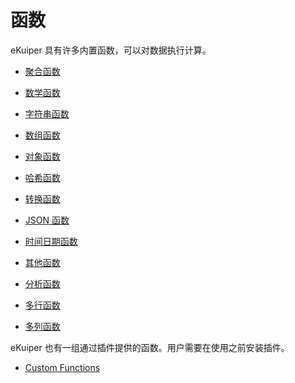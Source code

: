 # 函数

eKuiper 具有许多内置函数，可以对数据执行计算。

- [聚合函数](./aggregate_functions.md)
- [数学函数](./mathematical_functions.md)
- [字符串函数](./string_functions.md)
- [数组函数](./array_functions.md)
- [对象函数](./object_functions.md)
- [哈希函数](./hashing_functions.md)
- [转换函数](./transform_functions.md)
- [JSON 函数](./json_functions.md)
- [时间日期函数](./datetime_functions.md)
- [其他函数](./other_functions.md)

- [分析函数](./analytic_functions.md)
- [多行函数](./multi_row_functions.md)
- [多列函数](./multi_column_functions.md)

eKuiper 也有一组通过插件提供的函数。用户需要在使用之前安装插件。

- [Custom Functions](./custom_functions.md)
